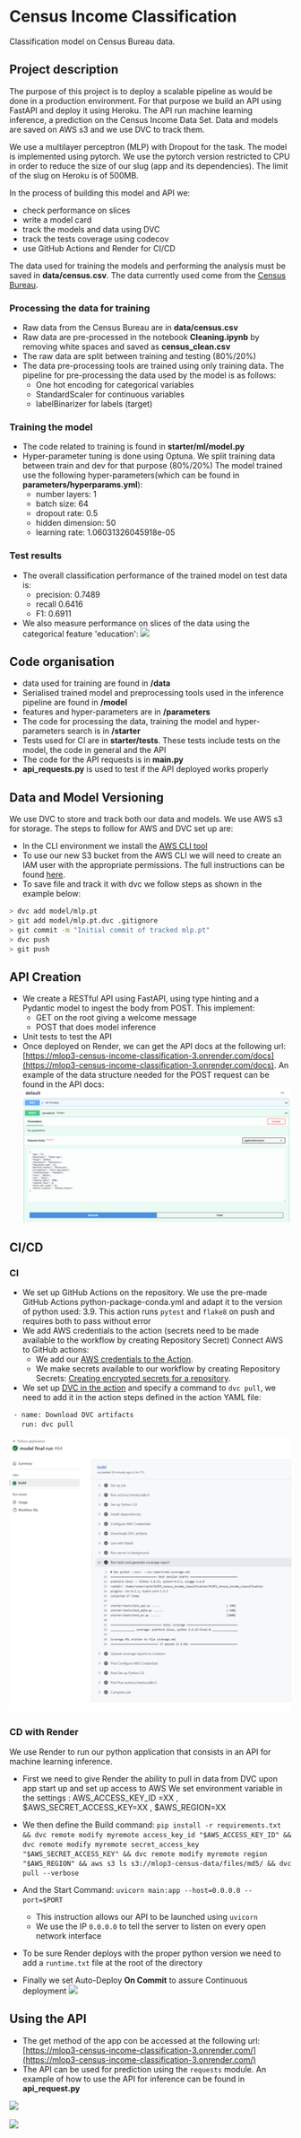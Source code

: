 

# Census Income Classification
Classification model on Census Bureau data.

## Project description

The purpose of this project is to deploy a scalable pipeline as would be done in a production environment. For that 
purpose we build an API using FastAPI and deploy it using Heroku. The API run machine learning inference, a prediction 
on the Census Income Data Set. Data and models are saved on AWS s3 and we use DVC to track them.

We use a multilayer perceptron (MLP) with Dropout for the task. The model is implemented using pytorch. We use the 
pytorch version restricted to CPU in order to reduce the size of our slug (app and its dependencies). The limit of the 
slug on Heroku is of 500MB.

In the process of building this model and API we:
- check performance on slices
- write a model card
- track the models and data using DVC
- track the tests coverage using codecov
- use GitHub Actions and Render for CI/CD

The data used for training the models and performing the analysis must be saved in 
**data/census.csv**. The data currently used come from the [Census Bureau](https://archive.ics.uci.edu/ml/datasets/census+income).

### Processing the data for training
- Raw data from the Census Bureau are in **data/census.csv**
- Raw data are pre-processed in the notebook **Cleaning.ipynb** by removing white spaces and saved as **census_clean.csv**
- The raw data are split between training and testing (80%/20%)
- The data pre-processing tools are trained using only training data. The pipeline for pre-processing the data used by 
the model is as follows:
  - One hot encoding for categorical variables
  - StandardScaler for continuous variables
  - labelBinarizer for labels (target)
### Training the model
- The code related to training is found in **starter/ml/model.py**
- Hyper-parameter tuning is done using Optuna. We split training data between train and dev for that purpose (80%/20%)
The model trained use the following hyper-parameters(which can be found in **parameters/hyperparams.yml**):
  - number layers: 1
  - batch size: 64
  - dropout rate: 0.5
  - hidden dimension: 50
  - learning rate: 1.06031326045918e-05

### Test results
- The overall classification performance of the trained model on test data is:
  - precision: 0.7489
  - recall 0.6416
  - F1: 0.6911
- We also measure performance on slices of the data using the categorical feature 'education':
![](screenshots/slic_output.png)


## Code organisation
- data used for training are found in **/data**
- Serialised trained model and preprocessing tools used in the inference pipeline are found in **/model** 
- features and hyper-parameters are in **/parameters**
- The code for processing the data, training the model and hyper-parameters search is in **/starter**
- Tests used for CI are in **starter/tests**. These tests include tests on the model, the code in general and the API
- The code for the API requests is in **main.py**
- **api_requests.py** is used to test if the API deployed works properly

## Data and Model Versioning
We use DVC to store and track both our data and models. We use AWS s3 for storage. The steps to follow for AWS and DVC 
set up are:
- In the CLI environment we install the [AWS CLI tool](https://docs.aws.amazon.com/cli/latest/userguide/cli-chap-install.html)
- To use our new S3 bucket from the AWS CLI we will need to create an IAM user with the appropriate permissions.
The full instructions can be found [here](https://docs.aws.amazon.com/IAM/latest/UserGuide/id_users_create.html#id_users_create_console).
- To save file and track it with dvc we follow steps as shown in the example below:
```bash
> dvc add model/mlp.pt
> git add model/mlp.pt.dvc .gitignore
> git commit -m "Initial commit of tracked mlp.pt"
> dvc push
> git push
```

## API Creation

- We create a RESTful API using FastAPI, using type hinting and a Pydantic model to ingest the body from POST. 
This implement:
  - GET on the root giving a welcome message
  - POST that does model inference
- Unit tests to test the API
- Once deployed on Render, we can get the API docs at the following url: [https://mlop3-census-income-classification-3.onrender.com/docs](https://mlop3-census-income-classification-3.onrender.com/docs).
An example of the data structure needed for the POST request can be found in the API docs:
![](screenshots/example.png)

## CI/CD
### CI
- We set up GitHub Actions on the repository. We use the pre-made GitHub Actions python-package-conda.yml and adapt it 
to the version of python used: 3.9. This action runs ```pytest``` and ```flake8``` on push and requires both to pass without error
- We add AWS credentials to the action (secrets need to be made available to the workflow by creating Repository Secret)
Connect AWS to GitHub actions:
  - We add our [AWS credentials to the Action](https://github.com/marketplace/actions/configure-aws-credentials-action-for-github-actions).
  - We make secrets available to our workflow by creating Repository Secrets: 
  [Creating encrypted secrets for a repository](https://docs.github.com/en/actions/security-guides/encrypted-secrets#creating-encrypted-secrets-for-a-repository).
- We set up [DVC in the action](https://github.com/iterative/setup-dvc) and specify a command to ```dvc pull```, 
we need to add it in the action steps defined in the action YAML file:
```bash
 - name: Download DVC artifacts
   run: dvc pull
```
![](screenshots/continuous_integration.png)


### CD with Render
 We use Render to run our python application that consists in an API for machine learning inference.
 
- First we need to give Render the ability to pull in data from DVC upon app start up and set up access to AWS
 We set environment variable in the settings : AWS_ACCESS_KEY_ID =XX , $AWS_SECRET_ACCESS_KEY=XX , $AWS_REGION=XX

- We then define the Build command:
```pip install -r requirements.txt && dvc remote modify myremote access_key_id "$AWS_ACCESS_KEY_ID" && dvc remote modify myremote secret_access_key "$AWS_SECRET_ACCESS_KEY" && dvc remote modify myremote region "$AWS_REGION" && aws s3 ls s3://mlop3-census-data/files/md5/ && dvc pull --verbose```


- And the Start Command:
  ```uvicorn main:app --host=0.0.0.0 --port=$PORT```
  - This instruction allows our API to be launched using ```uvicorn```
  - We use the IP ```0.0.0.0``` to tell the server to listen on every open network interface 

- To be sure Render deploys with the proper python version we need to add a `runtime.txt` file at the root 
  of the directory
  
- Finally we set Auto-Deploy **On Commit** to assure Continuous deployment
![](screenshots/continuous_deployment.png)

  
## Using the API
- The get method of the app con be accessed at the following url: [https://mlop3-census-income-classification-3.onrender.com/](https://mlop3-census-income-classification-3.onrender.com/)
- The API can be used for prediction using the ```requests``` module. An example of how to use the API for inference can 
be found in **api_request.py**

![](screenshots/live_GET.png)

![](screenshots/Live_POST.png)


